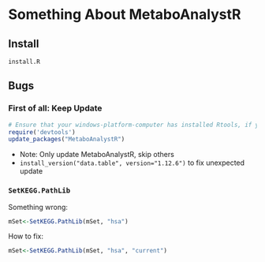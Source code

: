 # Something About MetaboAnalystR

## Install

```file
install.R
```

## Bugs

### First of all: Keep Update

```R
# Ensure that your windows-platform-computer has installed Rtools, if your operating system is MAC OS, ignore this comment
require('devtools')
update_packages("MetaboAnalystR")
```

* Note: Only update MetaboAnalystR, skip others
* `install_version("data.table", version="1.12.6")` to fix unexpected update

### `SetKEGG.PathLib`

Something wrong:

```R
mSet<-SetKEGG.PathLib(mSet, "hsa")
```

How to fix:

```R
mSet<-SetKEGG.PathLib(mSet, "hsa", "current")
```
